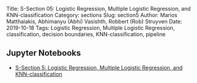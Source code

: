 Title: S-Section 05:  Logistic Regression, Multiple Logistic Regression, and KNN-classification
Category: sections
Slug: section5
Author: Marios Matthaiakis, Abhimanyu (Abhi) Vasishth, Robbert (Rob) Struyven
Date: 2019-10-18
Tags:   Logistic Regression, Multiple Logistic Regression, classification, decision boundaries,  KNN-classification, pipeline

## Jupyter Notebooks

- [S-Section 5: Logistic Regression, Multiple Logistic Regression, and KNN-classification ]({static}notebook/cs109a_section_5.ipynb)

